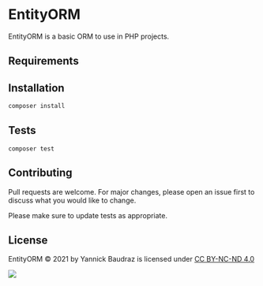 # EntityORM

EntityORM is a basic ORM to use in PHP projects.

## Requirements

## Installation

```bash
composer install
```

## Tests

```shell
composer test
```

## Contributing

Pull requests are welcome. For major changes, please open an issue first to discuss what you would like to change.

Please make sure to update tests as appropriate.

## License

EntityORM © 2021 by Yannick Baudraz is licensed
under [CC BY-NC-ND 4.0](http://creativecommons.org/licenses/by-nc-nd/4.0/?ref=chooser-v1)

![](https://img.shields.io/github/license/YannickClifford/EntityORM?style=for-the-badge)

